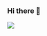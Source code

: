 
### Hi there 👋



<!--
**DZAKYALR/DZAKYALR** is a ✨ _special_ ✨ repository because its `README.md` (this file) appears on your GitHub profile.
<a href="https://github.com/rmt-07-glasgow-fox">
  <img align="center" src="https://github-readme-stats.vercel.app/api/pin/?username=rmt-07-glasgow-fox" />
</a>
Here are some ideas to get you started:

- 🔭 I’m currently working on ...
- 🌱 I’m currently learning ...
- 👯 I’m looking to collaborate on ...
- 🤔 I’m looking for help with ...
- 💬 Ask me about ...
- 📫 How to reach me: ...
- 😄 Pronouns: ...
- ⚡ Fun fact: ...
-->
![](https://komarev.com/ghpvc/?username=your-github-username&color=green)
